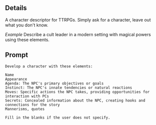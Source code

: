 ## Details
A character descriptor for TTRPGs.
Simply ask for a character, leave out what you don't know.

*Example*
Describe a cult leader in a modern setting with magical powers using these elements.

## Prompt
```
Develop a character with these elements:

Name
Appearance
Agenda: The NPC's primary objectives or goals
Instinct: The NPC's innate tendencies or natural reactions
Moves: Specific actions the NPC takes, providing opportunities for interaction with PCs
Secrets: Concealed information about the NPC, creating hooks and connections for the story
Mannerisms, quotes

Fill in the blanks if the user does not specify.
```
